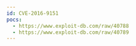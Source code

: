 ```yaml
---
id: CVE-2016-9151
pocs:
  - https://www.exploit-db.com/raw/40788
  - https://www.exploit-db.com/raw/40789
---
```

